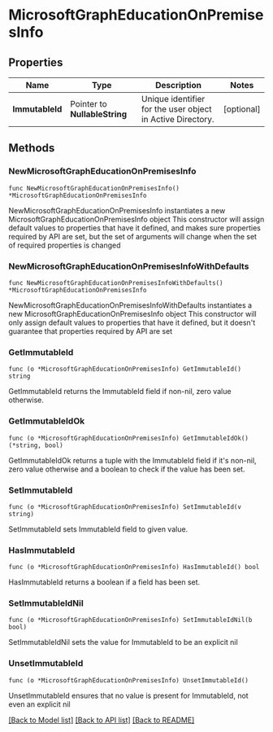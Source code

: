 # MicrosoftGraphEducationOnPremisesInfo

## Properties

Name | Type | Description | Notes
------------ | ------------- | ------------- | -------------
**ImmutableId** | Pointer to **NullableString** | Unique identifier for the user object in Active Directory. | [optional] 

## Methods

### NewMicrosoftGraphEducationOnPremisesInfo

`func NewMicrosoftGraphEducationOnPremisesInfo() *MicrosoftGraphEducationOnPremisesInfo`

NewMicrosoftGraphEducationOnPremisesInfo instantiates a new MicrosoftGraphEducationOnPremisesInfo object
This constructor will assign default values to properties that have it defined,
and makes sure properties required by API are set, but the set of arguments
will change when the set of required properties is changed

### NewMicrosoftGraphEducationOnPremisesInfoWithDefaults

`func NewMicrosoftGraphEducationOnPremisesInfoWithDefaults() *MicrosoftGraphEducationOnPremisesInfo`

NewMicrosoftGraphEducationOnPremisesInfoWithDefaults instantiates a new MicrosoftGraphEducationOnPremisesInfo object
This constructor will only assign default values to properties that have it defined,
but it doesn't guarantee that properties required by API are set

### GetImmutableId

`func (o *MicrosoftGraphEducationOnPremisesInfo) GetImmutableId() string`

GetImmutableId returns the ImmutableId field if non-nil, zero value otherwise.

### GetImmutableIdOk

`func (o *MicrosoftGraphEducationOnPremisesInfo) GetImmutableIdOk() (*string, bool)`

GetImmutableIdOk returns a tuple with the ImmutableId field if it's non-nil, zero value otherwise
and a boolean to check if the value has been set.

### SetImmutableId

`func (o *MicrosoftGraphEducationOnPremisesInfo) SetImmutableId(v string)`

SetImmutableId sets ImmutableId field to given value.

### HasImmutableId

`func (o *MicrosoftGraphEducationOnPremisesInfo) HasImmutableId() bool`

HasImmutableId returns a boolean if a field has been set.

### SetImmutableIdNil

`func (o *MicrosoftGraphEducationOnPremisesInfo) SetImmutableIdNil(b bool)`

 SetImmutableIdNil sets the value for ImmutableId to be an explicit nil

### UnsetImmutableId
`func (o *MicrosoftGraphEducationOnPremisesInfo) UnsetImmutableId()`

UnsetImmutableId ensures that no value is present for ImmutableId, not even an explicit nil

[[Back to Model list]](../README.md#documentation-for-models) [[Back to API list]](../README.md#documentation-for-api-endpoints) [[Back to README]](../README.md)


